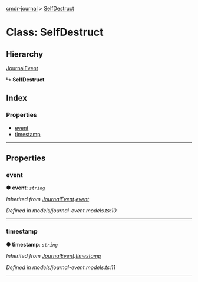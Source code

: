 [cmdr-journal](../README.md) > [SelfDestruct](../classes/selfdestruct.md)



# Class: SelfDestruct

## Hierarchy


 [JournalEvent](journalevent.md)

**↳ SelfDestruct**







## Index

### Properties

* [event](selfdestruct.md#event)
* [timestamp](selfdestruct.md#timestamp)



---
## Properties
<a id="event"></a>

###  event

**●  event**:  *`string`* 

*Inherited from [JournalEvent](journalevent.md).[event](journalevent.md#event)*

*Defined in models/journal-event.models.ts:10*





___

<a id="timestamp"></a>

###  timestamp

**●  timestamp**:  *`string`* 

*Inherited from [JournalEvent](journalevent.md).[timestamp](journalevent.md#timestamp)*

*Defined in models/journal-event.models.ts:11*





___


